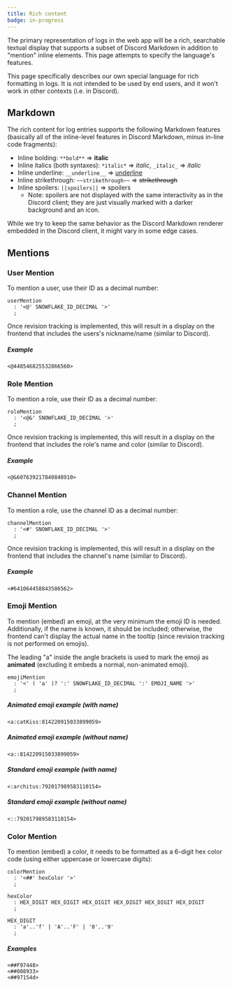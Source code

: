 ```yaml
---
title: Rich content
badge: in-progress
---
```


The primary representation of logs in the web app will be a rich, searchable textual display that supports a subset of Discord Markdown in addition to "mention" inline elements. This page attempts to specify the language's features.

<Alert type="info">

This page specifically describes our own special language for rich formatting in logs. It is not intended to be used by end users, and it won't work in other contexts (i.e. in Discord).

</Alert>

## Markdown

The rich content for log entries supports the following Markdown features (basically all of the inline-level features in Discord Markdown, minus in-line code fragments):

- Inline bolding: `**bold**` => <b>italic</b>
- Inline italics (both syntaxes): `*italic*` => <i>italic</i>, `_italic_` => <i>italic</i>
- Inline underline: `__underline__` => <u>underline</u>
- Inline strikethrough: `~~strikethrough~~` => <strike>strikethrough</strike>
- Inline spoilers: `||spoilers||` => <InlineSpoilerMockup>spoilers</InlineSpoilerMockup>
  - Note: spoilers are not displayed with the same interactivity as in the Discord client; they are just visually marked with a darker background and an icon.


<Alert type="warning">

While we try to keep the same behavior as the Discord Markdown renderer embedded in the Discord client, it might vary in some edge cases.

</Alert>

## Mentions

### User Mention

To mention a user, use their ID as a decimal number:

```grammar
userMention
  : '<@' SNOWFLAKE_ID_DECIMAL '>'
  ;
```

Once revision tracking is implemented, this will result in a display on the frontend that includes the users's nickname/name (similar to Discord).

##### Example

```
<@448546825532866560>
```

### Role Mention

To mention a role, use their ID as a decimal number:

```grammar
roleMention
  : '<@&' SNOWFLAKE_ID_DECIMAL '>'
  ;
```

Once revision tracking is implemented, this will result in a display on the frontend that includes the role's name and color (similar to Discord).

##### Example

```
<@&607639217840848910>
```

### Channel Mention

To mention a role, use the channel ID as a decimal number:

```grammar
channelMention
  : '<#' SNOWFLAKE_ID_DECIMAL '>'
  ;
```

Once revision tracking is implemented, this will result in a display on the frontend that includes the channel's name (similar to Discord).

##### Example

```
<#641064458843586562>
```

### Emoji Mention

To mention (embed) an emoji, at the very minimum the emoji ID is needed. Additionally, if the name is known, it should be included; otherwise, the frontend can't display the actual name in the tooltip (since revision tracking is not performed on emojis).

The leading "a" inside the angle brackets is used to mark the emoji as **animated** (excluding it embeds a normal, non-animated emoji).

```grammar
emojiMention
  : '<' ( 'a' )? ':' SNOWFLAKE_ID_DECIMAL ':' EMOJI_NAME '>'
  ;
```

##### Animated emoji example (with name)

```
<a:catKiss:814220915033899059>
```

##### Animated emoji example (without name)

```
<a::814220915033899059>
```

##### Standard emoji example (with name)

```
<:architus:792017989583110154>
```

##### Standard emoji example (without name)

```
<::792017989583110154>
```

### Color Mention

To mention (embed) a color, it needs to be formatted as a 6-digit hex color code (using either uppercase or lowercase digits):

```grammar
colorMention
  : '<##' hexColor '>'
  ;

hexColor
  : HEX_DIGIT HEX_DIGIT HEX_DIGIT HEX_DIGIT HEX_DIGIT HEX_DIGIT
  ;

HEX_DIGIT
  : 'a'..'f' | 'A'..'F' | '0'..'9'
  ;
```

##### Examples

```
<##F97448>
<##008933>
<##97154d>
```
